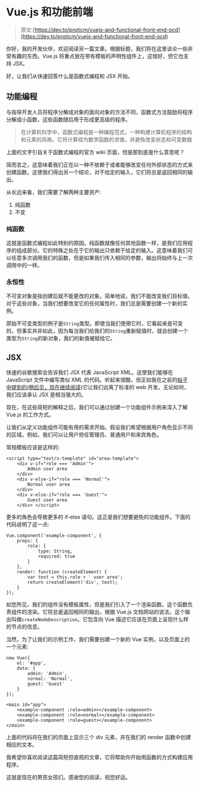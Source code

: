 # Vue.js 和功能前端

> 原文:[https://dev.to/proticm/vuejs-and-functional-front-end-ocd](https://dev.to/proticm/vuejs-and-functional-front-end-ocd)

你好，我的开发伙伴，欢迎阅读另一篇文章。根据标题，我们将在这里谈论一些非常有趣的东西。Vue.js 将重点放在带有模板的声明性组件上，这很好，但它也支持 JSX。

好，让我们从快速回答什么是函数式编程和 JSX 开始。

## 功能编程

与指导开发人员将程序分解成对象的面向对象的方法不同，函数式方法鼓励将程序分解成小函数，这些函数随后用于形成更高级的程序。

> 在计算机科学中，函数式编程是一种编程范式，一种构建计算机程序的结构和元素的风格，它将计算视为数学函数的求值，并避免改变状态和可变数据

上面的文字引自关于函数式编程的官方 wiki 页面，但是那到底是什么意思呢？

简而言之，这意味着我们正在以一种不依赖于或者能够改变任何外部状态的方式来创建函数，这使我们得出另一个结论，对于给定的输入，它们将总是返回相同的输出。

从长远来看，我们需要了解两种主要资产:

1.  纯函数
2.  不变

### 纯函数

这就是函数式编程如此特别的原因。纯函数就像任何其他函数一样，是我们应用程序的组成部分。它的特殊之处在于它的输出只依赖于给定的输入。这意味着我们可以任意多次调用我们的函数，但是如果我们传入相同的参数，输出将始终与上一次调用中的一样。

### 永恒性

不可变对象是指创建后就不能更改的对象。简单地说，我们不能改变我们目标值。对于这些对象，当我们想要改变它的任何属性时，我们总是需要创建一个新的实例。

原始不可变类型的例子是`String`类型。即使当我们使用它时，它看起来是可变的，但事实并非如此，因为每当我们给我们的`String`重新赋值时，就会创建一个类型为`String`的新对象，我们的新值被赋给它。

## JSX

快速的谷歌搜索会告诉我们 JSX 代表 JavaScript XML。这使我们能够在 JavaScript 文件中编写类似 XML 的代码。听起来很酷，但正如我在之前的[帖子中提到的(稍后见，现在继续阅读)](https://dev.to/proticm/react-or-vue-or-something-new-3bd)它让我们远离了标准的 web 开发。无论如何，我们应该承认 JSX 是相当强大的。

现在，在这些简短的解释之后，我们可以通过创建一个功能组件示例来深入了解 Vue.js 的工作方式。

让我们从定义功能组件可能有用的需求开始。假设我们希望根据用户角色显示不同的区域。例如，我们可以让用户担任管理员、普通用户和来宾角色。

常规模板应该是这样的:

```
<script type="text/x-template" id="area-template">
    <div v-if="role === 'Admin'">
        Admin user area
    </div>
    <div v-else-if="role === 'Normal'">
        Normal user area
    </div>
    <div v-else-if="role === 'Guest'">
        Guest user area
    </div> </script> 
```

更多的角色会导致更多的 if-else 语句。这正是我们想要避免的功能组件。下面的代码说明了这一点:

```
Vue.component('example-component', {
    props: {
        role: {
            type: String,
            required: true
        }
    },
    render: function (createElement) {
        var text = this.role + ' user area';
        return createElement('div', text);
    }
}); 
```

如您所见，我们的组件没有模板属性，但是我们引入了一个渲染函数。这个函数负责组件的渲染。它将总是返回相同的输出，根据 Vue.js 文档网站的说法，这个输出叫做`createNodeDescription`。它包含向 Vue 描述它应该在页面上呈现什么样的节点的信息。

当然，为了让我们的示例工作，我们需要创建一个新的 Vue 实例，以及页面上的一个元素:

```
new Vue({
    el: '#app',
    data: {
        admin: 'Admin',
        normal: 'Normal',
        guest: 'Guest'
    }
}); 
```

```
<main id="app">
    <example-component :role=admin></example-component>
    <example-component :role=normal></example-component>
    <example-component :role=guest></example-component>
</main> 
```

上面的代码将在我们的页面上显示三个 div 元素，并在我们的 render 函数中创建相应的文本。

我希望你喜欢阅读这篇简短但直观的文章，它将帮助你开始用函数的方式构建应用程序。

这就是现在的男孩女孩们。感谢您的阅读，祝您好运。